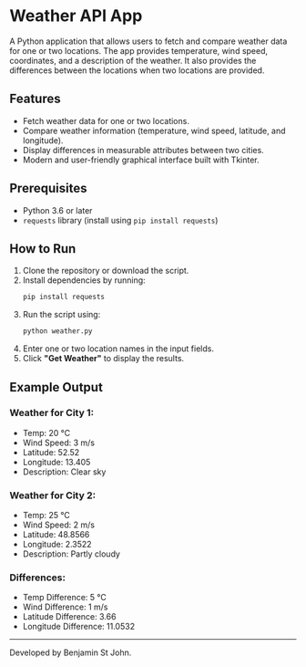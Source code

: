 # Weather API App

A Python application that allows users to fetch and compare weather data for one or two locations. The app provides temperature, wind speed, coordinates, and a description of the weather. It also provides the differences between the locations when two locations are provided.

## Features

- Fetch weather data for one or two locations.
- Compare weather information (temperature, wind speed, latitude, and longitude).
- Display differences in measurable attributes between two cities.
- Modern and user-friendly graphical interface built with Tkinter.

## Prerequisites

- Python 3.6 or later
- `requests` library (install using `pip install requests`)

## How to Run

1. Clone the repository or download the script.
2. Install dependencies by running:
   ```bash
   pip install requests
   ```
3. Run the script using:
   ```bash
   python weather.py
   ```
4. Enter one or two location names in the input fields.
5. Click **"Get Weather"** to display the results.

## Example Output

### Weather for City 1:
- Temp: 20 °C
- Wind Speed: 3 m/s
- Latitude: 52.52
- Longitude: 13.405
- Description: Clear sky

### Weather for City 2:
- Temp: 25 °C
- Wind Speed: 2 m/s
- Latitude: 48.8566
- Longitude: 2.3522
- Description: Partly cloudy

### Differences:
- Temp Difference: 5 °C
- Wind Difference: 1 m/s
- Latitude Difference: 3.66
- Longitude Difference: 11.0532


---

Developed by Benjamin St John.

